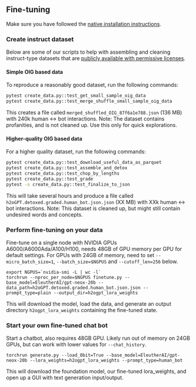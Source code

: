## Fine-tuning

Make sure you have followed the [native installation instructions](INSTALL.md).

### Create instruct dataset

Below are some of our scripts to help with assembling and cleaning instruct-type datasets that are
[publicly available with permissive licenses](https://huggingface.co/datasets/laion/OIG).

#### Simple OIG based data

To reproduce a reasonably good dataset, run the following commands:
```bash
pytest create_data.py::test_get_small_sample_oig_data
pytest create_data.py::test_merge_shuffle_small_sample_oig_data
```
This creates a file called `merged_shuffled_OIG_87f6a1e788.json` (136 MB) with 240k human <-> bot interactions.
Note: The dataset contains profanities, and is not cleaned up. Use this only for quick explorations.

#### Higher-quality OIG based data

For a higher quality dataset, run the following commands:
```bash
pytest create_data.py::test_download_useful_data_as_parquet
pytest create_data.py::test_assemble_and_detox
pytest create_data.py::test_chop_by_lengths
pytest create_data.py::test_grade
pytest -s create_data.py::test_finalize_to_json
```
This will take several hours and produce a file called `h2oGPT.detoxed.graded.human_bot.json.json` (XX MB) with XXk human <-> bot interactions.
Note: This dataset is cleaned up, but might still contain undesired words and concepts.

### Perform fine-tuning on your data

Fine-tune on a single node with NVIDIA GPUs A6000/A6000Ada/A100/H100, needs 48GB of GPU memory per GPU for default settings.
For GPUs with 24GB of memory, need to set `--micro_batch_size=1`, `--batch_size=$NGPUS` and `--cutoff_len=256` below.
```
export NGPUS=`nvidia-smi -L | wc -l`
torchrun --nproc_per_node=$NGPUS finetune.py --base_model=EleutherAI/gpt-neox-20b --data_path=h2oGPT.detoxed.graded.human_bot.json.json --prompt_type=plain --output_dir=h2ogpt_lora_weights
```
This will download the model, load the data, and generate an output directory `h2ogpt_lora_weights` containing the fine-tuned state.


### Start your own fine-tuned chat bot

Start a chatbot, also requires 48GB GPU. Likely run out of memory on 24GB GPUs, but can work with lower values for `--chat_history`.
```
torchrun generate.py --load_8bit=True --base_model=EleutherAI/gpt-neox-20b --lora_weights=h2ogpt_lora_weights --prompt_type=human_bot
```
This will download the foundation model, our fine-tuned lora_weights, and open up a GUI with text generation input/output.
